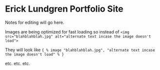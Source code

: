 # Erick Lundgren Portfolio Site

Notes for editing will go here.

Images are being optimized for fast loading so instead of `<img src="blahblahblah.jpg" alt="alternate text incase the image doesn't load">`

They will look like `{ % image "blahblahblah.jpg", "alternate text incase the image doesn't load" % }`

etc. etc. etc.
